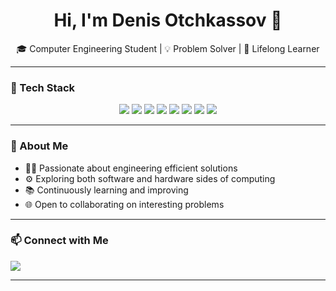 <h1 align="center">Hi, I'm Denis Otchkassov 👋</h1>
<p align="center">🎓 Computer Engineering Student | 💡 Problem Solver | 🧠 Lifelong Learner</p>

---

### 🧰 Tech Stack
<p align="center">
  <img src="https://img.shields.io/badge/Python-3776AB?style=for-the-badge&logo=python&logoColor=white"/>
  <img src="https://img.shields.io/badge/C-00599C?style=for-the-badge&logo=c&logoColor=white"/>
  <img src="https://img.shields.io/badge/C++-00599C?style=for-the-badge&logo=cplusplus&logoColor=white"/>
  <img src="https://img.shields.io/badge/Java-ED8B00?style=for-the-badge&logo=java&logoColor=white"/>
  <img src="https://img.shields.io/badge/MATLAB-0076A8?style=for-the-badge&logo=mathworks&logoColor=white"/>
  <img src="https://img.shields.io/badge/HTML5-E34F26?style=for-the-badge&logo=html5&logoColor=white"/>
  <img src="https://img.shields.io/badge/CSS-1572B6?style=for-the-badge&logo=css&logoColor=white"/>
  <img src="https://img.shields.io/badge/JavaScript-F7DF1E?style=for-the-badge&logo=javascript&logoColor=black"/>
</p>

---

### 🧭 About Me
- 👨‍💻 Passionate about engineering efficient solutions  
- ⚙️ Exploring both software and hardware sides of computing  
- 📚 Continuously learning and improving  
- 🌐 Open to collaborating on interesting problems  

---

### 📫 Connect with Me
<p>
  <a href="https://www.linkedin.com/in/denis-otchkassov/" target="_blank">
    <img src="https://img.shields.io/badge/LinkedIn-Denis_Otchkassov-blue?style=for-the-badge&logo=linkedin" />
  </a>
</p>

---
